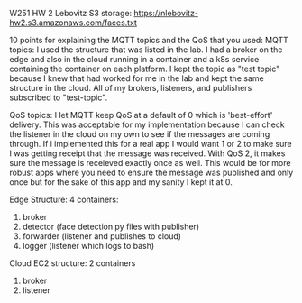 W251 HW 2 Lebovitz
S3 storage: https://nlebovitz-hw2.s3.amazonaws.com/faces.txt

10 points for explaining the MQTT topics and the QoS that you used:
MQTT topics:
I used the structure that was listed in the lab. I had a broker on the edge and also in the cloud running in a container and a k8s service containing the container on each platform. I kept the topic as "test topic" because I knew that had worked for me in the lab and kept the same structure in the cloud. All of my brokers, listeners, and publishers subscribed to "test-topic".

QoS topics:
I let MQTT keep QoS at a default of 0 which is 'best-effort' delivery. This was acceptable for my implementation because I can check the listener in the cloud on my own to see if the messages are coming through. If i implemented this for a real app I would want 1 or 2 to make sure I was getting receipt that the message was received. With QoS 2, it makes sure the message is receieved exactly once as well. This would be for more robust apps where you need to ensure the message was published and only once but for the sake of this app and my sanity I kept it at 0.

Edge Structure:
4 containers:
  1) broker
  2) detector (face detection py files with publisher)
  3) forwarder (listener and publishes to cloud)
  4) logger (listener which logs to bash)

Cloud EC2 structure:
2 containers
  1) broker
  2) listener

